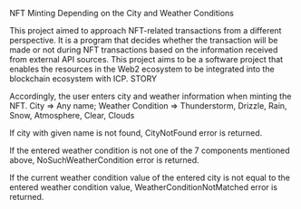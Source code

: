 NFT Minting Depending on the City and Weather Conditions

This project aimed to approach NFT-related transactions from a different perspective. 
It is a program that decides whether the transaction will be made or not during NFT transactions based on the information received from external API sources.
This project aims to be a software project that enables the resources in the Web2 ecosystem to be integrated into the blockchain ecosystem with ICP.
STORY

Accordingly, the user enters city and weather information when minting the NFT.
City => Any name;
Weather Condition =>
    Thunderstorm,
    Drizzle,
    Rain,
    Snow,
    Atmosphere,
    Clear,
    Clouds

If city with given name is not found, CityNotFound error is returned.

If the entered weather condition is not one of the 7 components mentioned above,  NoSuchWeatherCondition error is returned.

If the current weather condition value of the entered city is not equal to the entered weather condition value,  WeatherConditionNotMatched error is returned.
